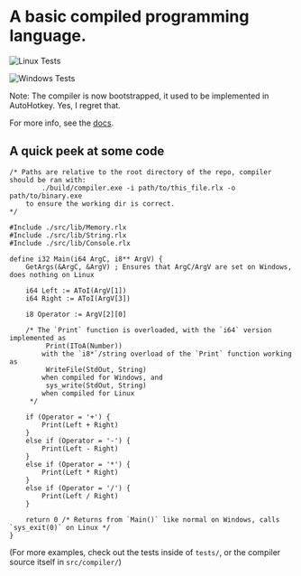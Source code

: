 # A basic compiled programming language.

![Linux Tests](https://github.com/CloakerSmoker/Relax-Language/workflows/Linux%20Tests/badge.svg)

![Windows Tests](https://github.com/CloakerSmoker/Relax-Language/workflows/Windows%20Tests/badge.svg)

Note: The compiler is now bootstrapped, it used to be implemented in AutoHotkey. Yes, I regret that.

For more info, see the [docs](https://cloakersmoker.github.io/Relax-Language/#).

## A quick peek at some code

```
/* Paths are relative to the root directory of the repo, compiler should be ran with:
		./build/compiler.exe -i path/to/this_file.rlx -o path/to/binary.exe
	to ensure the working dir is correct.
*/

#Include ./src/lib/Memory.rlx
#Include ./src/lib/String.rlx
#Include ./src/lib/Console.rlx

define i32 Main(i64 ArgC, i8** ArgV) {
	GetArgs(&ArgC, &ArgV) ; Ensures that ArgC/ArgV are set on Windows, does nothing on Linux
	
	i64 Left := AToI(ArgV[1])
	i64 Right := AToI(ArgV[3])
	
	i8 Operator := ArgV[2][0]
	
	/* The `Print` function is overloaded, with the `i64` version implemented as
		 Print(IToA(Number))
		with the `i8*`/string overload of the `Print` function working as
		 WriteFile(StdOut, String)
		when compiled for Windows, and 
		 sys_write(StdOut, String)
		when compiled for Linux
	 */

	if (Operator = '+') {
		Print(Left + Right)
	}
	else if (Operator = '-') {
		Print(Left - Right)
	}
	else if (Operator = '*') {
		Print(Left * Right)
	}
	else if (Operator = '/') {
		Print(Left / Right)
	}
	
	return 0 /* Returns from `Main()` like normal on Windows, calls `sys_exit(0)` on Linux */
}
```

(For more examples, check out the tests inside of `tests/`, or the compiler source itself in `src/compiler/`)
